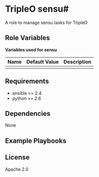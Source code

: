 # TripleO sensu#

A role to manage sensu tasks for TripleO

## Role Variables ##

**Variables used for sensu**

| Name              | Default Value       | Description          |
|-------------------|---------------------|----------------------|
| | | |


## Requirements ##

 - ansible >= 2.4
 - python >= 2.6

## Dependencies ##

None

## Example Playbooks ##



## License ##

Apache 2.0
